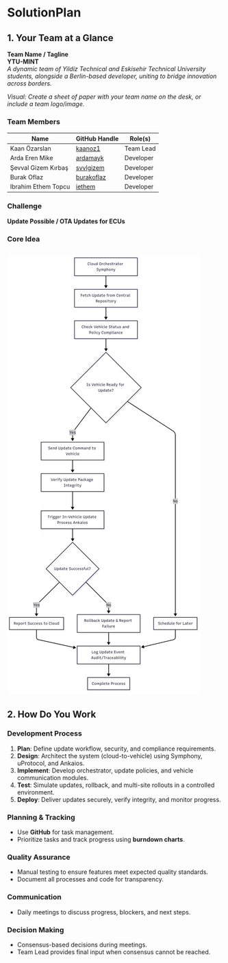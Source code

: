 # SolutionPlan

## 1. Your Team at a Glance

**Team Name / Tagline**  
**YTU-MINT**  
*A dynamic team of Yildiz Technical and Eskisehir Technical University students, alongside a Berlin-based developer, uniting to bridge innovation across borders.*

*Visual: Create a sheet of paper with your team name on the desk, or include a team logo/image.*

### Team Members  
| Name | GitHub Handle | Role(s) |
|-------|---------------|---------|
| Kaan Özarslan | [kaanoz1](https://github.com/kaanoz1) | Team Lead |
| Arda Eren Mike | [ardamayk](https://github.com/ardamayk) | Developer |
| Şevval Gizem Kırbaş | [svvlgizem](https://github.com/svvlgizem) | Developer |
| Burak Oflaz | [burakoflaz](https://github.com/burakoflaz) | Developer |
| Ibrahim Ethem Topcu | [iethem](https://github.com/iethem) | Developer |

### Challenge  
**Update Possible / OTA Updates for ECUs**

### Core Idea 
![OTA System Diagram](assets/chart.png "Core Idea Diagram")
---

## 2. How Do You Work

### Development Process  
1. **Plan**: Define update workflow, security, and compliance requirements.  
2. **Design**: Architect the system (cloud-to-vehicle) using Symphony, uProtocol, and Ankaios.  
3. **Implement**: Develop orchestrator, update policies, and vehicle communication modules.  
4. **Test**: Simulate updates, rollback, and multi-site rollouts in a controlled environment.  
5. **Deploy**: Deliver updates securely, verify integrity, and monitor progress.

### Planning & Tracking  
- Use **GitHub** for task management.  
- Prioritize tasks and track progress using **burndown charts**.

### Quality Assurance  
- Manual testing to ensure features meet expected quality standards.  
- Document all processes and code for transparency.

### Communication  
- Daily meetings to discuss progress, blockers, and next steps.  

### Decision Making  
- Consensus-based decisions during meetings.  
- Team Lead provides final input when consensus cannot be reached.
